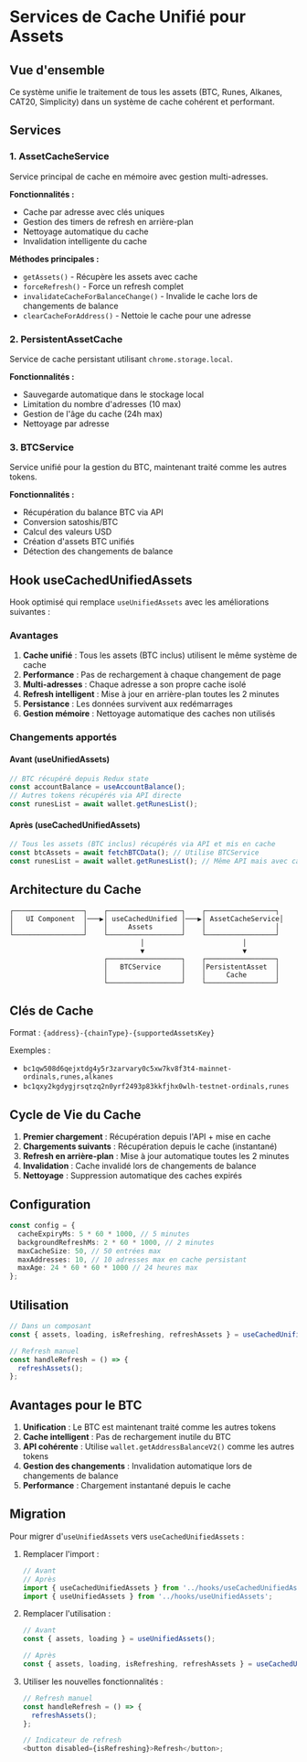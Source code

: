 # Services de Cache Unifié pour Assets

## Vue d'ensemble

Ce système unifie le traitement de tous les assets (BTC, Runes, Alkanes, CAT20, Simplicity) dans un système de cache cohérent et performant.

## Services

### 1. AssetCacheService

Service principal de cache en mémoire avec gestion multi-adresses.

**Fonctionnalités :**

- Cache par adresse avec clés uniques
- Gestion des timers de refresh en arrière-plan
- Nettoyage automatique du cache
- Invalidation intelligente du cache

**Méthodes principales :**

- `getAssets()` - Récupère les assets avec cache
- `forceRefresh()` - Force un refresh complet
- `invalidateCacheForBalanceChange()` - Invalide le cache lors de changements de balance
- `clearCacheForAddress()` - Nettoie le cache pour une adresse

### 2. PersistentAssetCache

Service de cache persistant utilisant `chrome.storage.local`.

**Fonctionnalités :**

- Sauvegarde automatique dans le stockage local
- Limitation du nombre d'adresses (10 max)
- Gestion de l'âge du cache (24h max)
- Nettoyage par adresse

### 3. BTCService

Service unifié pour la gestion du BTC, maintenant traité comme les autres tokens.

**Fonctionnalités :**

- Récupération du balance BTC via API
- Conversion satoshis/BTC
- Calcul des valeurs USD
- Création d'assets BTC unifiés
- Détection des changements de balance

## Hook useCachedUnifiedAssets

Hook optimisé qui remplace `useUnifiedAssets` avec les améliorations suivantes :

### Avantages

1. **Cache unifié** : Tous les assets (BTC inclus) utilisent le même système de cache
2. **Performance** : Pas de rechargement à chaque changement de page
3. **Multi-adresses** : Chaque adresse a son propre cache isolé
4. **Refresh intelligent** : Mise à jour en arrière-plan toutes les 2 minutes
5. **Persistance** : Les données survivent aux redémarrages
6. **Gestion mémoire** : Nettoyage automatique des caches non utilisés

### Changements apportés

#### Avant (useUnifiedAssets)

```typescript
// BTC récupéré depuis Redux state
const accountBalance = useAccountBalance();
// Autres tokens récupérés via API directe
const runesList = await wallet.getRunesList();
```

#### Après (useCachedUnifiedAssets)

```typescript
// Tous les assets (BTC inclus) récupérés via API et mis en cache
const btcAssets = await fetchBTCData(); // Utilise BTCService
const runesList = await wallet.getRunesList(); // Même API mais avec cache
```

## Architecture du Cache

```
┌─────────────────┐    ┌──────────────────┐    ┌─────────────────┐
│   UI Component  │───▶│ useCachedUnified │───▶│ AssetCacheService│
│                 │    │     Assets       │    │                 │
└─────────────────┘    └──────────────────┘    └─────────────────┘
                                │                        │
                                ▼                        ▼
                       ┌──────────────────┐    ┌─────────────────┐
                       │   BTCService     │    │PersistentAsset  │
                       │                  │    │     Cache       │
                       └──────────────────┘    └─────────────────┘
```

## Clés de Cache

Format : `{address}-{chainType}-{supportedAssetsKey}`

Exemples :

- `bc1qw508d6qejxtdg4y5r3zarvary0c5xw7kv8f3t4-mainnet-ordinals,runes,alkanes`
- `bc1qxy2kgdygjrsqtzq2n0yrf2493p83kkfjhx0wlh-testnet-ordinals,runes`

## Cycle de Vie du Cache

1. **Premier chargement** : Récupération depuis l'API + mise en cache
2. **Chargements suivants** : Récupération depuis le cache (instantané)
3. **Refresh en arrière-plan** : Mise à jour automatique toutes les 2 minutes
4. **Invalidation** : Cache invalidé lors de changements de balance
5. **Nettoyage** : Suppression automatique des caches expirés

## Configuration

```typescript
const config = {
  cacheExpiryMs: 5 * 60 * 1000, // 5 minutes
  backgroundRefreshMs: 2 * 60 * 1000, // 2 minutes
  maxCacheSize: 50, // 50 entrées max
  maxAddresses: 10, // 10 adresses max en cache persistant
  maxAge: 24 * 60 * 60 * 1000 // 24 heures max
};
```

## Utilisation

```typescript
// Dans un composant
const { assets, loading, isRefreshing, refreshAssets } = useCachedUnifiedAssets();

// Refresh manuel
const handleRefresh = () => {
  refreshAssets();
};
```

## Avantages pour le BTC

1. **Unification** : Le BTC est maintenant traité comme les autres tokens
2. **Cache intelligent** : Pas de rechargement inutile du BTC
3. **API cohérente** : Utilise `wallet.getAddressBalanceV2()` comme les autres tokens
4. **Gestion des changements** : Invalidation automatique lors de changements de balance
5. **Performance** : Chargement instantané depuis le cache

## Migration

Pour migrer d'`useUnifiedAssets` vers `useCachedUnifiedAssets` :

1. Remplacer l'import :

   ```typescript
   // Avant
   // Après
   import { useCachedUnifiedAssets } from '../hooks/useCachedUnifiedAssets';
   import { useUnifiedAssets } from '../hooks/useUnifiedAssets';
   ```

2. Remplacer l'utilisation :

   ```typescript
   // Avant
   const { assets, loading } = useUnifiedAssets();

   // Après
   const { assets, loading, isRefreshing, refreshAssets } = useCachedUnifiedAssets();
   ```

3. Utiliser les nouvelles fonctionnalités :

   ```typescript
   // Refresh manuel
   const handleRefresh = () => {
     refreshAssets();
   };

   // Indicateur de refresh
   <button disabled={isRefreshing}>Refresh</button>;
   ```

